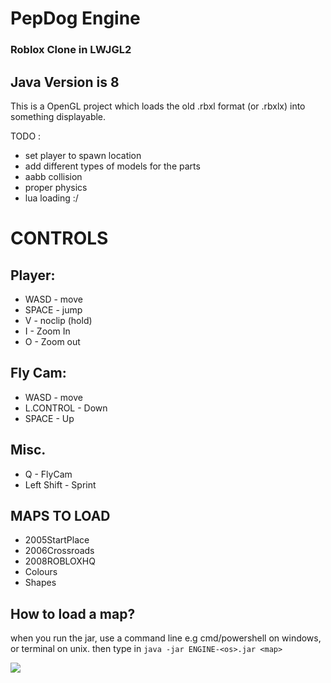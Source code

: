 # PepDog Engine
### Roblox Clone in LWJGL2

## Java Version is 8

This is a OpenGL project which loads the old .rbxl format (or .rbxlx) into something displayable.

TODO : 
- set player to spawn location
- add different types of models for the parts
- aabb collision
- proper physics
- lua loading :/

# CONTROLS
## Player:
- WASD - move
- SPACE - jump
- V - noclip (hold)
- I - Zoom In
- O - Zoom out

## Fly Cam:
- WASD - move
- L.CONTROL - Down
- SPACE - Up

## Misc.
- Q - FlyCam
- Left Shift - Sprint

## MAPS TO LOAD
- 2005StartPlace
- 2006Crossroads
- 2008ROBLOXHQ
- Colours
- Shapes

## How to load a map?
when you run the jar, use a command line e.g cmd/powershell on windows, or terminal on unix.
then type in ```java -jar ENGINE-<os>.jar <map>```

<img src="https://github.com/oikmo/RBXL-Loader/assets/78755068/29814e11-c557-41cd-81d7-a0afbb9c8f2a">
